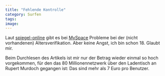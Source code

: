 ```yaml
---
title: "Fehlende Kontrolle"
category: Surfen
tags: 
image: 
---
```


Laut [spiegel-online](http://www.spiegel.de/netzwelt/politik/0,1518,druck-422397,00.html) gibt es bei [MySpace](http://www.myspace.com) Probleme bei der (nicht vorhandenen) Altersverifikation. Aber keine Angst, ich bin schon 18. Glaubt mir.  

  

Beim Durchlesen des Artikels ist mir nur der Betrag wieder einmal so hoch vorgekommen, für den das 80 Millionennetzwerk über den Ladentisch an Rupert Murdoch gegangen ist: Das sind mehr als 7 Euro pro Benutzer.